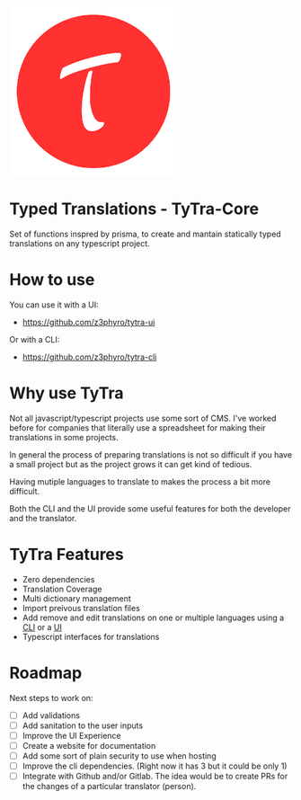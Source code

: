 ![TyTra](./tytra.png)

# Typed Translations - TyTra-Core

Set of functions inspred by prisma, to create and mantain statically typed translations on any typescript project.

# How to use

You can use it with a UI:
- https://github.com/z3phyro/tytra-ui

Or with a CLI: 
- https://github.com/z3phyro/tytra-cli

# Why use TyTra

Not all javascript/typescript projects use some sort of CMS. I've worked before for companies that literally use a spreadsheet for making their translations in some projects.

In general the process of preparing translations is not so difficult if you have a small project but as the project grows it can get kind of tedious.

Having mutiple languages to translate to makes the process a bit more difficult.

Both the CLI and the UI provide some useful features for both the developer and the translator.

# TyTra Features

- Zero dependencies
- Translation Coverage
- Multi dictionary management
- Import preivous translation files
- Add remove and edit translations on one or multiple languages using a [CLI](https://github.com/z3phyro/tytra-cli) or a [UI](https://github.com/z3phyro/tytra-ui)
- Typescript interfaces for translations

# Roadmap

Next steps to work on:

- [ ] Add validations
- [ ] Add sanitation to the user inputs
- [ ] Improve the UI Experience
- [ ] Create a website for documentation
- [ ] Add some sort of plain security to use when hosting
- [ ] Improve the cli dependencies. (Right now it has 3 but it could be only 1)
- [ ] Integrate with Github and/or Gitlab. The idea would be to create PRs for the changes of a particular translator (person).
